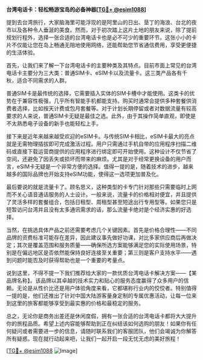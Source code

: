 **台湾电话卡：轻松畅游宝岛的必备神器[[TG💪+ @esim1088](https://t.me/s/esim1088)]**

提到去台湾旅行，大家脑海里可能浮现的是阿里山的日出、垦丁的海浪、台北的夜市以及各种令人垂涎的美食。然而，对于初次踏上这片土地的朋友来说，除了提前规划行程外，选择一张合适的台湾电话卡也是必不可少的重要环节。这张小小的卡片不仅能让您在岛上畅通无阻地使用网络，还能帮助您节省通信费用，享受更便捷的生活体验。

首先，让我们来了解一下台湾电话卡的主要种类及其特点。目前市面上常见的台湾电话卡主要分为三大类：普通SIM卡、eSIM卡以及流量卡。这三类产品各有千秋，适合不同需求的人群。

普通SIM卡是最传统的选择，它需要插入实体的SIM卡槽中才能使用。这类卡的优势在于兼容性极强，几乎所有智能手机都能支持。购买时通常会提供多种套餐供消费者选择，比如按天计费或包月套餐等。对于计划长期停留或者对数据流量有较高要求的人来说，普通SIM卡无疑是最佳之选。此外，由于其操作简单直观，即使是不太熟悉电子设备的新手也能轻松上手。

接下来是近年来越来越受欢迎的eSIM卡。与传统SIM卡相比，eSIM卡最大的亮点就是无需物理插拔即可完成激活过程。用户只需通过手机自带的应用程序扫描二维码或直接下载运营商提供的应用程序进行绑定即可开始使用。这种设计不仅节省了空间，还避免了因丢失或损坏而带来的麻烦。尤其是对于经常更换设备的用户而言，eSIM卡无疑是一个非常方便的选择。值得一提的是，随着技术的进步，越来越多的国际品牌也开始支持eSIM功能，使得这一选项更加普及化。

最后要说的就是流量卡了。顾名思义，这种类型的卡专门针对那些只需要临时上网而不关心语音通话服务的人士设计。一般来说，流量卡的价格相对便宜，并且提供了灵活多样的套餐组合，包括日租型、周租型甚至短途出行专用型等。如果您只是短暂访问台湾并且没有太多通讯需求的话，那么流量卡绝对是个经济实惠的好选择。

当然，在挑选具体产品之前还需要考虑几个关键因素。首先是价格合理性——不同品牌的资费标准可能存在差异，因此建议事先做好功课，对比多家供应商后再做决定；其次是覆盖范围和服务质量——确保所选方案能够满足您的实际使用场景，特别是在偏远地区是否依然能保持良好连接至关重要；第三则是客户支持水平——遇到问题时能否及时获得帮助也是一个重要的考量点。

说到这里，不得不提一下我们推荐给大家的一款优质台湾电话卡解决方案——【某品牌名称】。该品牌以其卓越的技术实力和贴心的服务态度赢得了众多用户的信赖。无论是从性价比还是用户体验角度来看，它都堪称行业内的佼佼者。特别值得一提的是，他们还推出了针对中国大陆游客量身定制的专属优惠活动，让每一位来到这里的旅客都能够享受到最实惠的价格和最稳定的服务。

总之，无论你是商务出差还是休闲度假，拥有一张合适的台湾电话卡都将大大提升你的旅程品质。希望上述内容能够帮助到正在纠结该如何选购的朋友！如果你有任何疑问或者需要进一步的信息，请随时联系我们的客服团队，他们会竭诚为你解答所有疑惑。现在就行动起来吧，让我们一起开启一段无忧无虑的美好旅程！

[[TG💪+ @esim1088](https://t.me/s/esim1088) ![Image](https://i.postimg.cc/4NQfJmqS/Snipaste-2025-05-13-00-14-12.png)]